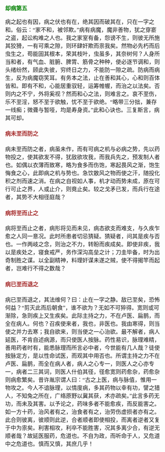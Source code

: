 <style type="text/css">
    h3{color:green;}
    h4{color:brown;}
    *{font-family: "楷体";font-size: 18px;}
    .markdown-body blockquote{color:#d11;}
    green{color:green;}
    greenbold{color:green;font-weight: bold}
    blue{color:blue;}
    red{color:red;}
    redbold{color:red;font-weight: bold}
    cyan{color:cyan;}
    purple{color:purple;}
    .bold{font-weight: bold;}
    .eightteen{font-size:18px;}
    .twenty{font-size:20px;}
</style>
### 却病第五


病之起也有因，病之伏也有在，绝其因而破其在，只在一字之和。俗云：“家不和，被邻欺。”病有病魔，魔非善物，犹之穿窬之盗，起讼构难之人也。我之家室有备，怨谤不生，则彼无所施其狡猾，一有可乘之隙，则环肆奸欺而祟我矣。然物必先朽而后虫生之，苟能固其根本，荣其枝叶，虫虽多，其奈树何？人身所当和者，有气血、脏腑、脾胃、筋骨之种种，使必逐节调和，则头绪纷然，顾此失彼，穷终日之力，不能防一隙之疏。防病而病生，反为病魔窃笑耳。有务本之法，止在善和其心，心和则百体皆和。即有不和，心能居重驭轻，运筹帷幄，而治之以法矣。否则内之不宁，外将奚视？然而和心之法，则难言之。哀不至伤，乐不至淫，怒不至于欲触，忧不至于欲绝。“略带三分拙，兼存一线痴；微聋与暂哑，均是寿身资。”此和心诀也。三复斯言，病其可却。





#### 病未至而防之


病未至而防之者，病虽未作，而有可病之机与必病之势，先以药物投之，使其欲发不得，犹敌欲攻我，而我兵先之，预发制人者也。如偶以衣薄而致寒，略为食多而伤饱，寒起畏风之渐，饱生悔食之心，此即病之机与势也。急饮散风之物而使之汗，随投化积之剂而速之消。在病之自视如人事，机才动而势未成，原在可行可止之界，人或止介，则竟止矣。较之戈矛已发，而兵行在途者，其势不大相径庭哉？





#### 病将至而止之


病将至而止之者，病形将见而未见，病态欲支而难支，与久疾乍愈之人同一意况。此时所患者切忌猜疑。猜疑者，问其是疾与否也。一作两岐之念，则治之不力，转盼而疾成矣。即使非疾，我以是疾处之，寝食戒严，务作深沟高垒之计；刀圭毕备，时为出奇制胜之谋。以全副精神，料理奸谋未遂之贼，使不得揭竿而起者，岂难行不得之数哉？





#### 病已至而退之


病已至而退之，其法维何？曰：止在一字之静。敌已至矣，恐怖何益？“剪灭此而后朝食”，谁不欲为？无如不可猝得。宽则或可渐除，急则疾上又生疾矣。此际主持之力，不在卢医、扁鹊，而全在病人。何也？召疾使来者，我也，非医也。我由寒得，则当使之并力去寒；我自欲来，则当使之一心治欲。最不解者，病人延医，不肯自述病源，而只使医人按脉。药性易识，脉理难精，善用药者时有，能悉脉理而所言必中者，今世能有几人哉？徒使按脉定方，是以性命试医，而观其中用否也。所谓主持之力不在卢医、扁鹊，而全在病人者，病人之心专一，则医人之心亦专一，病者二三其词，则医人什伯其径，径愈宽则药愈杂，药愈杂则病愈繁矣。昔许胤宗谓人曰：“古之上医，病与脉值，惟用一物攻之。今人不谙脉理，以情度病，多其药物以幸有功，譬之猎人，不知兔之所在，广络原野以冀其获，术亦疏矣。”此言多药无功，而未及其害。以予论之，药味多者不能愈疾，而反能害之。如一方十药，治风者有之，治食者有之，治劳伤虚损者亦有之。此合则彼离，彼顺则此逆，合者顺者即使相投，而离者逆者又复于中为祟矣。利害相攻，利卒不能胜害，况其多离少合，有逆无顺者哉？故延医服药，危道也。不自为政，而听命于人，又危道中之危道也。慎而又慎，其庶几乎！





